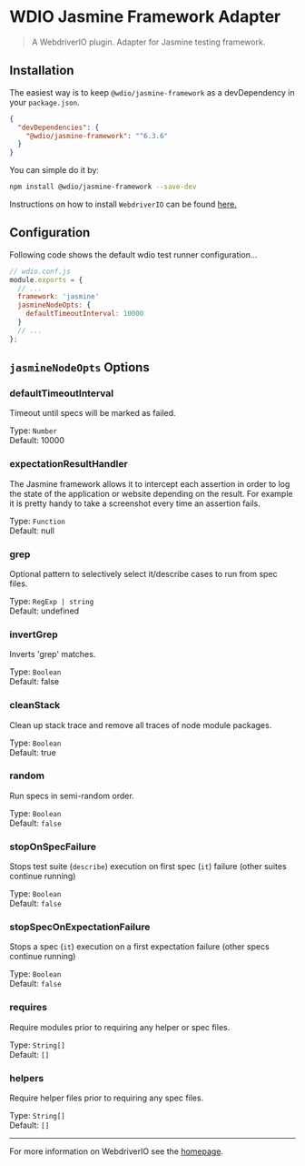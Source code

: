 WDIO Jasmine Framework Adapter
==============================

> A WebdriverIO plugin. Adapter for Jasmine testing framework.

## Installation

The easiest way is to keep `@wdio/jasmine-framework` as a devDependency in your `package.json`.

```json
{
  "devDependencies": {
    "@wdio/jasmine-framework": "^6.3.6"
  }
}
```

You can simple do it by:

```bash
npm install @wdio/jasmine-framework --save-dev
```

Instructions on how to install `WebdriverIO` can be found [here.](https://webdriver.io/docs/gettingstarted)

## Configuration

Following code shows the default wdio test runner configuration...

```js
// wdio.conf.js
module.exports = {
  // ...
  framework: 'jasmine'
  jasmineNodeOpts: {
    defaultTimeoutInterval: 10000
  }
  // ...
};
```

## `jasmineNodeOpts` Options

### defaultTimeoutInterval
Timeout until specs will be marked as failed.

Type: `Number`<br>
Default: 10000

### expectationResultHandler
The Jasmine framework allows it to intercept each assertion in order to log the state of the application
or website depending on the result. For example it is pretty handy to take a screenshot every time
an assertion fails.

Type: `Function`<br>
Default: null

### grep
Optional pattern to selectively select it/describe cases to run from spec files.

Type: `RegExp | string`<br>
Default: undefined

### invertGrep
Inverts 'grep' matches.

Type: `Boolean`<br>
Default: false

### cleanStack
Clean up stack trace and remove all traces of node module packages.

Type: `Boolean`<br>
Default: true

### random
Run specs in semi-random order.

Type: `Boolean`<br>
Default: `false`

### stopOnSpecFailure
Stops test suite (`describe`) execution on first spec (`it`) failure (other suites continue running)

Type: `Boolean`<br>
Default: `false`

### stopSpecOnExpectationFailure
Stops a spec (`it`) execution on a first expectation failure (other specs continue running)

Type: `Boolean`<br>
Default: `false`

### requires
Require modules prior to requiring any helper or spec files.

Type: `String[]`<br>
Default: `[]`

### helpers
Require helper files prior to requiring any spec files.

Type: `String[]`<br>
Default: `[]`

----

For more information on WebdriverIO see the [homepage](https://webdriver.io).
